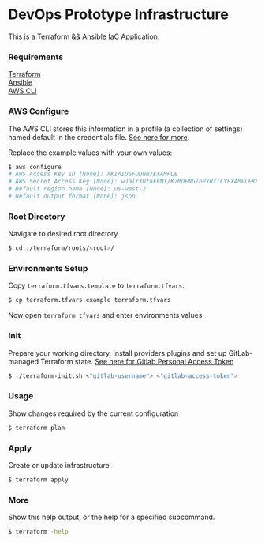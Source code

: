 # DevOps Prototype Infrastructure

This is a Terraform && Ansible IaC Application.


### Requirements

[Terraform](https://www.terraform.io/downloads)  
[Ansible](https://docs.ansible.com/ansible/latest/installation_guide/intro_installation.html)  
[AWS CLI](https://docs.aws.amazon.com/cli/latest/userguide/getting-started-install.html)


### AWS Configure

The AWS CLI stores this information in a profile (a collection of settings) named default in the credentials file.
[See here for more](https://docs.aws.amazon.com/cli/latest/userguide/cli-configure-quickstart.html).

Replace the example values with your own values:
```bash
$ aws configure
# AWS Access Key ID [None]: AKIAIOSFODNN7EXAMPLE
# AWS Secret Access Key [None]: wJalrXUtnFEMI/K7MDENG/bPxRfiCYEXAMPLEKEY
# Default region name [None]: us-west-2
# Default output format [None]: json
```


### Root Directory

Navigate to desired root directory

```bash
$ cd ./terraform/roots/<root>/
```


### Environments Setup

Copy `terraform.tfvars.template` to `terraform.tfvars`:

```bash
$ cp terraform.tfvars.example terraform.tfvars
```

Now open `terraform.tfvars` and enter environments values.


### Init

Prepare your working directory, install  providers plugins and set up GitLab-managed Terraform state.
[See here for Gitlab Personal Access Token](https://docs.gitlab.com/ee/user/profile/personal_access_tokens.html)

```bash
$ ./terraform-init.sh <"gitlab-username"> <"gitlab-access-token">
```


### Usage
Show changes required by the current configuration

```bash
$ terraform plan
```


### Apply

Create or update infrastructure

```bash
$ terraform apply
```


### More

Show this help output, or the help for a specified subcommand.

```bash
$ terraform -help
```
